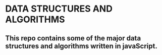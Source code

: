 # DATA STRUCTURES AND ALGORITHMS
## This repo contains some of the major data structures and algorithms written in javaScript.